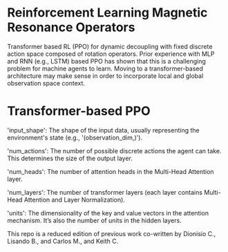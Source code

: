 # Reinforcement Learning Magnetic Resonance Operators

Transformer based RL (PPO) for dynamic decoupling with fixed discrete action space composed of rotation operators. Prior experience with MLP and RNN (e.g., LSTM) based PPO has shown that this is a challenging problem for machine agents to learn. Moving to a transformer-based architecture may make sense in order to incorporate local and global observation space context. 

# Transformer-based PPO

'input_shape': The shape of the input data, usually representing the environment's state (e.g., '(observation_dim,)').

'num_actions': The number of possible discrete actions the agent can take. This determines the size of the output layer.

'num_heads': The number of attention heads in the Multi-Head Attention layer.

'num_layers': The number of transformer layers (each layer contains Multi-Head Attention and Layer Normalization).

'units': The dimensionality of the key and value vectors in the attention mechanism. It’s also the number of units in the hidden layers.


This repo is a reduced edition of previous work co-written by Dionisio C., Lisando B., and Carlos M., and Keith C.
